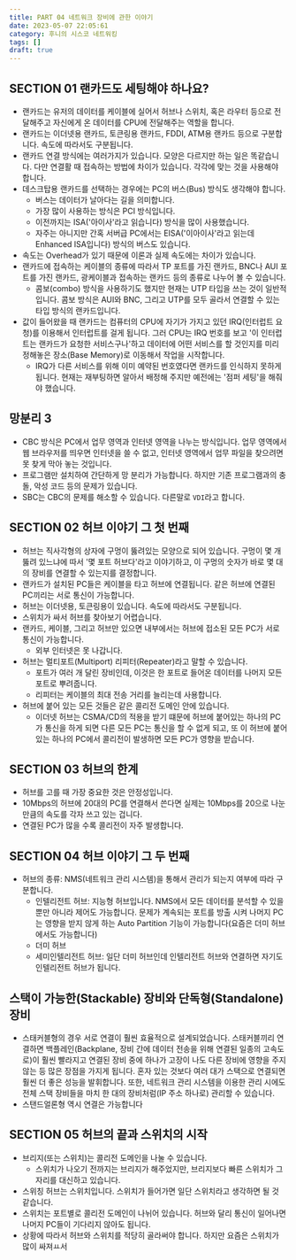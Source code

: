 ```yaml
---
title: PART 04 네트워크 장비에 관한 이야기
date: 2023-05-07 22:05:61
category: 후니의 시스코 네트워킹
tags: []
draft: true
---
```


## SECTION 01 랜카드도 세팅해야 하나요?

- 랜카드는 유저의 데이터를 케이블에 실어서 허브나 스위치, 혹은 라우터 등으로 전달해주고 자신에게 온 데이터를 CPU에 전달해주는 역할을 합니다.
- 랜카드는 이더넷용 랜카드, 토큰링용 랜카드, FDDI, ATM용 랜카드 등으로 구분합니다. 속도에 따라서도 구분됩니다.
- 랜카드 연결 방식에는 여러가지가 있습니다. 모양은 다르지만 하는 일은 똑같습니다. 다만 연결활 때 접속하는 방법에 차이가 있습니다. 각각에 맞는 것을 사용해야 합니다.
- 데스크탑용 랜카드를 선택하는 경우에는 PC의 버스(Bus) 방식도 생각해야 합니다.
  - 버스는 데이터가 날아다는 길을 의미합니다.
  - 가장 많이 사용하는 방식은 PCI 방식입니다.
  - 이전까지는 ISA('아이사'라고 읽습니다) 방식을 많이 사용했습니다.
  - 자주는 아니지만 간혹 서버급 PC에서는 EISA('이아이사'라고 읽는데 Enhanced ISA입니다) 방식의 버스도 있습니다.
- 속도는 Overhead가 있기 때문에 이론과 실제 속도에는 차이가 있습니다.
- 랜카드에 접속하는 케이블의 종류에 따라서 TP 포트를 가진 랜카드, BNC나 AUI 포트를 가진 랜카드, 광케이블과 접속하는 랜카드 등의 종류로 나누어 볼 수 있습니다.
  - 콤보(combo) 방식을 사용하기도 했지만 현재는 UTP 타입을 쓰는 것이 일반적입니다. 콤보 방식은 AUI와 BNC, 그리고 UTP를 모두 골라서 연결할 수 있는 타입 방식의 랜카드입니다.
- 값이 들어왔을 때 랜카드는 컴퓨터의 CPU에 자기가 가지고 있던 IRQ(인터럽트 요청)를 이용해서 인터럽트를 걸게 됩니다. 그러 CPU는 IRQ 번호를 보고 '이 인터럽트는 랜카드가 요청한 서비스구나'하고 데이터에 어떤 서비스를 할 것인지를 미리 정해놓은 장소(Base Memory)로 이동해서 작업을 시작합니다.
  - IRQ가 다른 서비스를 위해 이미 예약된 번호였다면 랜카드를 인식하지 못하게 됩니다. 현재는 재부팅하면 알아서 배정해 주지만 예전에는 '점퍼 세팅'을 해줘야 했습니다.

## 망분리 3

- CBC 방식은 PC에서 업무 영역과 인터넷 영역을 나누는 방식입니다. 업무 영역에서 웹 브라우저를 띄우면 인터넷을 쓸 수 없고, 인터넷 영역에서 업무 파일을 찾으려면 못 찾게 막아 놓는 것입니다.
- 프로그램만 설치하여 간단하게 망 분리가 가능합니다. 하지만 기존 프로그램과의 충돌, 악성 코드 등의 문제가 있습니다.
- SBC는 CBC의 문제를 해소할 수 있습니다. 다른말로 `VDI`라고 합니다.

## SECTION 02 허브 이야기 그 첫 번째

- 허브는 직사각형의 상자에 구멍이 뚫려있는 모양으로 되어 있습니다. 구멍이 몇 개 뚫려 있느냐에 따서 '몇 포트 허브다'라고 이야기하고, 이 구멍의 숫자가 바로 몇 대의 장비를 연결할 수 있는지를 결정합니다.
- 랜카드가 설치된 PC들은 케이블을 타고 허브에 연결됩니다. 같은 허브에 연결된 PC끼리는 서로 통신이 가능합니다.
- 허브는 이더넷용, 토큰링용이 있습니다. 속도에 따라서도 구분됩니다.
- 스위치가 싸서 허브를 찾아보기 어렵습니다.
- 랜카드, 케이블, 그리고 허브만 있으면 내부에서는 허브에 접소된 모든 PC가 서로 통신이 가능합니다.
  - 외부 인터넷은 못 나갑니다.
- 허브는 멀티포트(Multiport) 리피터(Repeater)라고 말할 수 있습니다.
  - 포트가 여러 개 달린 장비인데, 이것은 한 포트로 들어온 데이터를 나머지 모든 포트로 뿌려줍니다.
  - 리피터는 케이블의 최대 전송 거리를 늘리는데 사용합니다.
- 허브에 붙어 있는 모든 것들은 같은 콜리전 도메인 안에 있습니다.
  - 이더넷 허브는 CSMA/CD의 적용을 받기 떄문에 허브에 붙어있는 하나의 PC가 통신을 하게 되면 다른 모든 PC는 통신을 할 수 없게 되고, 또 이 허브에 붙어 있는 하나의 PC에서 콜리전이 발생하면 모든 PC가 영향을 받습니다.

## SECTION 03 허브의 한계

- 허브를 고를 때 가장 중요한 것은 안정성입니다.
- 10Mbps의 허브에 20대의 PC를 연결해서 쓴다면 실제는 10Mbps를 20으로 나눈 만큼의 속도를 각자 쓰고 있는 겁니다.
- 연결된 PC가 많을 수록 콜리전이 자주 발생합니다.

## SECTION 04 허브 이야기 그 두 번째

- 허브의 종류: NMS(네트워크 관리 시스템)을 통해서 관리가 되는지 여부에 따라 구분합니다.
  - 인텔리전트 허브: 지능형 허브입니다. NMS에서 모든 데이터를 분석할 수 있을 뿐만 아니라 제어도 가능합니다. 문제가 계속되는 포트를 방출 시켜 나머지 PC는 영향을 받지 않게 하는 Auto Partition 기능이 가능합니다(요즘은 더미 허브에서도 가능합니다)
  - 더미 허브
  - 세미인텔리전트 허브: 일단 더미 허브인데 인텔리전트 허브와 연결하면 자기도 인텔리전트 허브가 됩니다.

## 스택이 가능한(Stackable) 장비와 단독형(Standalone) 장비

- 스태커블형의 경우 서로 연결이 훨씬 효율적으로 설계되었습니다. 스태커블끼리 연결하면 백플레인(Backplane, 장비 간에 데이터 전송을 위해 연결된 일종의 고속도로)이 훨씬 빨라지고 연결된 장비 중에 하나가 고장이 나도 다른 장비에 영향을 주지 않는 등 많은 장점을 가지게 됩니다. 혼자 있는 것보다 여러 대가 스택으로 연결되면 훨씬 더 좋은 성능을 발휘합니다. 또한, 네트워크 관리 시스템을 이용한 관리 시에도 전체 스택 장비들을 마치 한 대의 장비처럼(IP 주소 하나로) 관리할 수 있습니다.
- 스탠드얼론형 역시 연결은 가능합니다

## SECTION 05 허브의 끝과 스위치의 시작

- 브리지(또는 스위치)는 콜리전 도메인을 나눌 수 있습니다.
  - 스위치가 나오기 전까지는 브리지가 해주었지만, 브리지보다 빠른 스위치가 그 자리를 대신하고 있습니다.
- 스위칭 허브는 스위치입니다. 스위치가 들어가면 일단 스위치라고 생각하면 될 것 같습니다.
- 스위치는 포트별로 콜리전 도메인이 나뉘어 있습니다. 허브와 달리 통신이 일어나면 나머지 PC들이 기다리지 않아도 됩니다.
- 상황에 따라서 허브와 스위치를 적당히 골라써야 합니다. 하지만 요즘은 스위치가 많이 싸져ㅛ서
